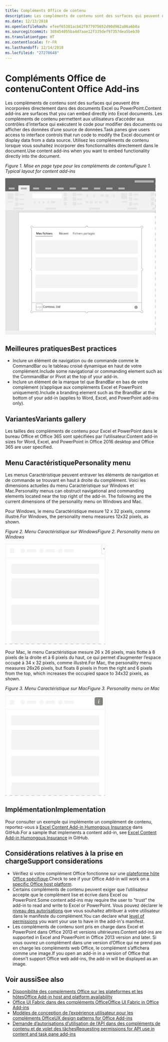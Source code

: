 ```yaml
---
title: Compléments Office de contenu
description: Les compléments de contenu sont des surfaces qui peuvent être incorporées directement dans des documents Excel ou PowerPoint. Ils permettent aux utilisateurs d’accéder aux contrôles d’interface qui exécutent le code pour modifier des documents ou afficher des données d’une source de données.
ms.date: 12/13/2018
ms.openlocfilehash: efeef65381acb62f877975652d90d962a86a6b0a
ms.sourcegitcommit: 3d8454055ba4d7aae12f335def97357dea5beb30
ms.translationtype: HT
ms.contentlocale: fr-FR
ms.lasthandoff: 12/14/2018
ms.locfileid: "27270648"
---
```

# <a name="content-office-add-ins"></a><span data-ttu-id="45793-103">Compléments Office de contenu</span><span class="sxs-lookup"><span data-stu-id="45793-103">Content Office Add-ins</span></span>

<span data-ttu-id="45793-104">Les compléments de contenu sont des surfaces qui peuvent être incorporées directement dans des documents Excel ou PowerPoint.</span><span class="sxs-lookup"><span data-stu-id="45793-104">Content add-ins are surfaces that you can embed directly into Excel documents.</span></span> <span data-ttu-id="45793-105">Les compléments de contenu permettent aux utilisateurs d’accéder aux contrôles d’interface qui exécutent le code pour modifier des documents ou afficher des données d’une source de données.</span><span class="sxs-lookup"><span data-stu-id="45793-105">Task panes give users access to interface controls that run code to modify the Excel document or display data from a data source.</span></span> <span data-ttu-id="45793-106">Utilisez les compléments de contenu lorsque vous souhaitez incorporer des fonctionnalités directement dans le document.</span><span class="sxs-lookup"><span data-stu-id="45793-106">Use content add-ins when you want to embed functionality directly into the document.</span></span>  

<span data-ttu-id="45793-107">*Figure 1. Mise en page type pour les compléments de contenu*</span><span class="sxs-lookup"><span data-stu-id="45793-107">*Figure 1. Typical layout for content add-ins*</span></span>

![Exemple d’image affichant une mise en page typique pour des compléments de contenu.](../images/overview-with-app-content.png)

## <a name="best-practices"></a><span data-ttu-id="45793-109">Meilleures pratiques</span><span class="sxs-lookup"><span data-stu-id="45793-109">Best practices</span></span>

- <span data-ttu-id="45793-110">Inclure un élément de navigation ou de commande comme le CommandBar ou le tableau croisé dynamique en haut de votre complément.</span><span class="sxs-lookup"><span data-stu-id="45793-110">Include some navigational or commanding element such as the CommandBar or Pivot at the top of your add-in.</span></span>
- <span data-ttu-id="45793-111">Inclure un élément de la marque tel que BrandBar en bas de votre complément (s’applique aux compléments Excel et PowerPoint uniquement).</span><span class="sxs-lookup"><span data-stu-id="45793-111">Include a branding element such as the BrandBar at the bottom of your add-in (applies to Word, Excel, and PowerPoint add-ins only).</span></span>

## <a name="variants"></a><span data-ttu-id="45793-112">Variantes</span><span class="sxs-lookup"><span data-stu-id="45793-112">Variants gallery</span></span>

<span data-ttu-id="45793-113">Les tailles des compléments de contenu pour Excel et PowerPoint dans le bureau Office et Office 365 sont spécifiées par l’utilisateur.</span><span class="sxs-lookup"><span data-stu-id="45793-113">Content add-in sizes for Word, Excel, and PowerPoint in Office 2016 desktop and Office 365 are user specified.</span></span>

## <a name="personality-menu"></a><span data-ttu-id="45793-114">Menu Caractéristique</span><span class="sxs-lookup"><span data-stu-id="45793-114">Personality menu</span></span>

<span data-ttu-id="45793-p102">Les menus Caractéristique peuvent entraver les éléments de navigation et de commande se trouvant en haut à droite du complément. Voici les dimensions actuelles du menu Caractéristique sur Windows et Mac.</span><span class="sxs-lookup"><span data-stu-id="45793-p102">Personality menus can obstruct navigational and commanding elements located near the top right of the add-in. The following are the current dimensions of the personality menu on Windows and Mac.</span></span>

<span data-ttu-id="45793-117">Pour Windows, le menu Caractéristique mesure 12 x 32 pixels, comme illustré.</span><span class="sxs-lookup"><span data-stu-id="45793-117">For Windows, the personality menu measures 12x32 pixels, as shown.</span></span>

<span data-ttu-id="45793-118">*Figure 2. Menu Caractéristique sur Windows*</span><span class="sxs-lookup"><span data-stu-id="45793-118">*Figure 2. Personality menu on Windows*</span></span> 

![Image illustrant le menu Caractéristique sur le bureau Windows](../images/personality-menu-win.png)


<span data-ttu-id="45793-120">Pour Mac, le menu Caractéristique mesure 26 x 26 pixels, mais flotte à 8 pixels de la droite et à 6 pixels du haut, ce qui permet d’augmenter l’espace occupé à 34 x 32 pixels, comme illustré.</span><span class="sxs-lookup"><span data-stu-id="45793-120">For Mac, the personality menu measures 26x26 pixels, but floats 8 pixels in from the right and 6 pixels from the top, which increases the occupied space to 34x32 pixels, as shown.</span></span>

<span data-ttu-id="45793-121">*Figure 3. Menu Caractéristique sur Mac*</span><span class="sxs-lookup"><span data-stu-id="45793-121">*Figure 3. Personality menu on Mac*</span></span>

![Image illustrant le menu Caractéristique sur le bureau Mac](../images/personality-menu-mac.png)

## <a name="implementation"></a><span data-ttu-id="45793-123">Implémentation</span><span class="sxs-lookup"><span data-stu-id="45793-123">Implementation</span></span>

<span data-ttu-id="45793-124">Pour consulter un exemple qui implémente un complément de contenu, reportez-vous à [Excel Content Add-in Humongous Insurance](https://github.com/OfficeDev/Excel-Content-Add-in-Humongous-Insurance) dans GitHub.</span><span class="sxs-lookup"><span data-stu-id="45793-124">For a sample that implements a content add-in, see [Excel Content Add-in Humongous Insurance](https://github.com/OfficeDev/Excel-Content-Add-in-Humongous-Insurance) in GitHub.</span></span>

## <a name="support-considerations"></a><span data-ttu-id="45793-125">Considérations relatives à la prise en charge</span><span class="sxs-lookup"><span data-stu-id="45793-125">Support considerations</span></span>
- <span data-ttu-id="45793-126">Vérifiez si votre complément Office fonctionne sur une [plateforme hôte Office spécifique](https://docs.microsoft.com/office/dev/add-ins/overview/office-add-in-availability).</span><span class="sxs-lookup"><span data-stu-id="45793-126">Check to see if your Office Add-in will work on a [specific Office host platform](https://docs.microsoft.com/office/dev/add-ins/overview/office-add-in-availability).</span></span> 
- <span data-ttu-id="45793-127">Certains compléments de contenu peuvent exiger que l’utilisateur accepte que le complément lise et écrive dans Excel ou PowerPoint.</span><span class="sxs-lookup"><span data-stu-id="45793-127">Some content add-ins may require the user to "trust" the add-in to read and write to Excel or PowerPoint.</span></span> <span data-ttu-id="45793-128">Vous pouvez déclarer le [niveau des autorisations](https://docs.microsoft.com/office/dev/add-ins/develop/requesting-permissions-for-api-use-in-content-and-task-pane-add-ins) que vous souhaitez attribuer à votre utilisateur dans le manifeste du complément.</span><span class="sxs-lookup"><span data-stu-id="45793-128">You can declare what [level of permissions](https://docs.microsoft.com/office/dev/add-ins/develop/requesting-permissions-for-api-use-in-content-and-task-pane-add-ins) you want your use to have in the add-in's manifest.</span></span>  
- <span data-ttu-id="45793-129">Les compléments de contenu sont pris en charge dans Excel et PowerPoint dans Office 2013 et versions ultérieures.</span><span class="sxs-lookup"><span data-stu-id="45793-129">Content add-ins are supported in Excel and PowerPoint in Office 2013 version and later.</span></span> <span data-ttu-id="45793-130">Si vous ouvrez un complément dans une version d’Office qui ne prend pas en charge les compléments web Office, le complément s’affichera comme une image.</span><span class="sxs-lookup"><span data-stu-id="45793-130">If you open an add-in in a version of Office that doesn't support Office web add-ins, the add-in will be displayed as an image.</span></span>

## <a name="see-also"></a><span data-ttu-id="45793-131">Voir aussi</span><span class="sxs-lookup"><span data-stu-id="45793-131">See also</span></span>
- [<span data-ttu-id="45793-132">Disponibilité des compléments Office sur les plateformes et les hôtes</span><span class="sxs-lookup"><span data-stu-id="45793-132">Office Add-in host and platform availability</span></span>](https://docs.microsoft.com/office/dev/add-ins/overview/office-add-in-availability)
- [<span data-ttu-id="45793-133">Office UI Fabric dans des compléments Office</span><span class="sxs-lookup"><span data-stu-id="45793-133">Office UI Fabric in Office Add-ins</span></span>](https://docs.microsoft.com/office/dev/add-ins/design/office-ui-fabric) 
- [<span data-ttu-id="45793-134">Modèles de conception de l’expérience utilisateur pour les compléments Office</span><span class="sxs-lookup"><span data-stu-id="45793-134">UX design patterns for Office Add-ins</span></span>](https://docs.microsoft.com/office/dev/add-ins/design/ux-design-pattern-templates)
- [<span data-ttu-id="45793-135">Demande d’autorisations d’utilisation de l’API dans des compléments de contenu et de volet des tâches</span><span class="sxs-lookup"><span data-stu-id="45793-135">Requesting permissions for API use in content and task pane add-ins</span></span>](https://docs.microsoft.com/office/dev/add-ins/develop/requesting-permissions-for-api-use-in-content-and-task-pane-add-ins)
